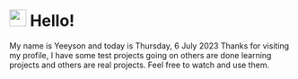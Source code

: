  <h1>
    <img src="https://emojis.slackmojis.com/emojis/images/1643510097/45343/hi.gif?1643510097" width="30"/> 
    Hello!
 </h1>
 <p>
    My name is Yeeyson and today is Thursday, 6 July 2023
    Thanks for visiting my profile, I have some test projects going on others are done learning projects and others are real projects.
    Feel free to watch and use them.
 </p>